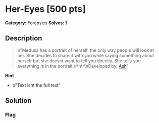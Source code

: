# Her-Eyes [500 pts]

**Category:** Forensics
**Solves:** 1

## Description
>b"Medusa has a portrait of herself, the only way people will look at her. She decides to share it with you while saying something about herself but she doesnt want to tell you directly. She tells you everything is in the portrait.\r\n\r\nDeveloped by: [Ash](https://github.com/Ashley432)"

**Hint**
* b"Text isnt the full text"

## Solution

### Flag

